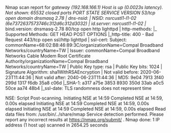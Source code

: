 Nmap scan report for _gateway (192.168.166.1)
Host is up (0.0023s latency).
Not shown: 65532 closed ports
PORT    STATE SERVICE  VERSION
53/tcp  open  domain   dnsmasq 2.78
| dns-nsid: 
|   NSID: nsrcustl1-l1-02 (6e7372637573746c312d6c312d3032)
|   id.server: nsrcustl1-l1-02
|_  bind.version: dnsmasq-2.78
80/tcp  open  http     lighttpd
| http-methods: 
|_  Supported Methods: GET HEAD POST OPTIONS
|_http-title: 400 - Bad Request
443/tcp open  ssl/http lighttpd
| ssl-cert: Subject: commonName=68:02:B8:46:89:3C/organizationName=Compal Broadband Networks/countryName=TW
| Issuer: commonName=Compal Broadband Networks Cable Modem Root Certificate Authority/organizationName=Compal Broadband Networks/countryName=TW
| Public Key type: rsa
| Public Key bits: 1024
| Signature Algorithm: sha1WithRSAEncryption
| Not valid before: 2020-06-23T11:44:36
| Not valid after:  2040-06-23T11:44:36
| MD5:   9e04 7913 3f40 299d 1317 f6db 35a8 c06d
|_SHA-1: a317 a75e 3853 8930 350d 33ab a0c5 50ce aa74 48b4
|_ssl-date: TLS randomness does not represent time

NSE: Script Post-scanning.
Initiating NSE at 14:59
Completed NSE at 14:59, 0.00s elapsed
Initiating NSE at 14:59
Completed NSE at 14:59, 0.00s elapsed
Initiating NSE at 14:59
Completed NSE at 14:59, 0.00s elapsed
Read data files from: /usr/bin/../share/nmap
Service detection performed. Please report any incorrect results at https://nmap.org/submit/ .
Nmap done: 1 IP address (1 host up) scanned in 2654.25 seconds
